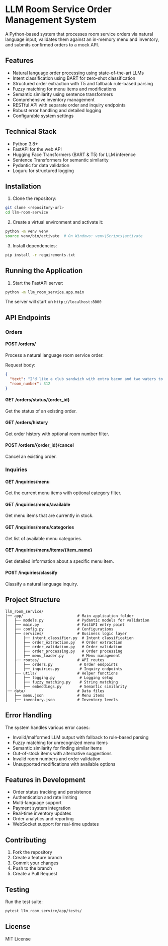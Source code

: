 # LLM Room Service Order Management System

A Python-based system that processes room service orders via natural language input, validates them against an in-memory menu and inventory, and submits confirmed orders to a mock API.

## Features

- Natural language order processing using state-of-the-art LLMs
- Intent classification using BART for zero-shot classification
- Structured order extraction with T5 and fallback rule-based parsing
- Fuzzy matching for menu items and modifications
- Semantic similarity using sentence transformers
- Comprehensive inventory management
- RESTful API with separate order and inquiry endpoints
- Robust error handling and detailed logging
- Configurable system settings

## Technical Stack

- Python 3.8+
- FastAPI for the web API
- Hugging Face Transformers (BART & T5) for LLM inference
- Sentence Transformers for semantic similarity
- Pydantic for data validation
- Loguru for structured logging

## Installation

1. Clone the repository:

```bash
git clone <repository-url>
cd llm-room-service
```

2. Create a virtual environment and activate it:

```bash
python -m venv venv
source venv/bin/activate  # On Windows: venv\Scripts\activate
```

3. Install dependencies:

```bash
pip install -r requirements.txt
```

## Running the Application

1. Start the FastAPI server:

```bash
python -m llm_room_service.app.main
```

The server will start on `http://localhost:8000`

## API Endpoints

### Orders

#### POST /orders/

Process a natural language room service order.

Request body:

```json
{
  "text": "I'd like a club sandwich with extra bacon and two waters to room 312",
  "room_number": 312
}
```

#### GET /orders/status/{order_id}

Get the status of an existing order.

#### GET /orders/history

Get order history with optional room number filter.

#### POST /orders/{order_id}/cancel

Cancel an existing order.

### Inquiries

#### GET /inquiries/menu

Get the current menu items with optional category filter.

#### GET /inquiries/menu/available

Get menu items that are currently in stock.

#### GET /inquiries/menu/categories

Get list of available menu categories.

#### GET /inquiries/menu/items/{item_name}

Get detailed information about a specific menu item.

#### POST /inquiries/classify

Classify a natural language inquiry.

## Project Structure

```
llm_room_service/
│── app/                        # Main application folder
│   ├── models.py               # Pydantic models for validation
│   ├── main.py                 # FastAPI entry point
│   ├── config.py               # Configurations
│   ├── services/               # Business logic layer
│   │   ├── intent_classifier.py  # Intent classification
│   │   ├── order_extraction.py   # Order extraction
│   │   ├── order_validation.py   # Order validation
│   │   ├── order_processing.py   # Order processing
│   │   ├── menu_loader.py        # Menu management
│   ├── routes/                 # API routes
│   │   ├── orders.py            # Order endpoints
│   │   ├── inquiries.py         # Inquiry endpoints
│   ├── utils/                  # Helper functions
│   │   ├── logging.py           # Logging setup
│   │   ├── fuzzy_matching.py    # String matching
│   │   ├── embeddings.py        # Semantic similarity
│── data/                       # Data files
│   ├── menu.json               # Menu items
│   ├── inventory.json          # Inventory levels
```

## Error Handling

The system handles various error cases:

- Invalid/malformed LLM output with fallback to rule-based parsing
- Fuzzy matching for unrecognized menu items
- Semantic similarity for finding similar items
- Out-of-stock items with alternative suggestions
- Invalid room numbers and order validation
- Unsupported modifications with available options

## Features in Development

- Order status tracking and persistence
- Authentication and rate limiting
- Multi-language support
- Payment system integration
- Real-time inventory updates
- Order analytics and reporting
- WebSocket support for real-time updates

## Contributing

1. Fork the repository
2. Create a feature branch
3. Commit your changes
4. Push to the branch
5. Create a Pull Request

## Testing

Run the test suite:

```bash
pytest llm_room_service/app/tests/
```

## License

MIT License
